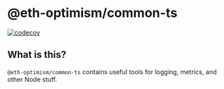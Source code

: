 # @eth-optimism/common-ts

[![codecov](https://codecov.io/gh/ethereum-optimism/optimism/branch/main/graph/badge.svg?token=0VTG7PG7YR&flag=common-ts-tests)](https://codecov.io/gh/ethereum-optimism/optimism)

## What is this?

`@eth-optimism/common-ts` contains useful tools for logging, metrics, and other Node stuff.

